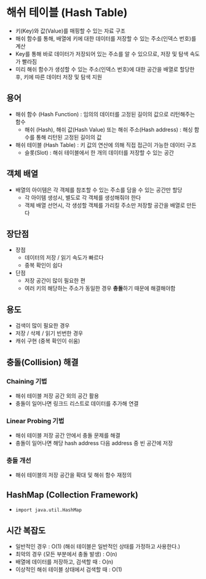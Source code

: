 # 해쉬 테이블 (Hash Table)
- 키(Key)와 값(Value)를 매핑할 수 있는 자료 구조
- 해쉬 함수를 통해, 배열에 키에 대한 데이터를 저장할 수 있는 주소(인덱스 번호)를 계산
- Key를 통해 바로 데이터가 저장되어 있는 주소를 알 수 있으므로, 저장 및 탐색 속도가 빨라짐
- 미리 해쉬 함수가 생성할 수 있는 주소(인덱스 번호)에 대한 공간을 배열로 할당한 후, 키에 따른 데이터 저장 및 탐색 지원

## 용어
- 해쉬 함수 (Hash Function) : 임의의 데이터를 고정된 길이의 값으로 리턴해주는 함수
  - 해쉬 (Hash), 해쉬 값(Hash Value) 또는 해쉬 주소(Hash address) : 해싱 함수를 통해 리턴된 고정된 길이의 값
- 해쉬 테이블 (Hash Table) : 키 값의 연산에 의해 직접 접근이 가능한 데이터 구조
  - 슬롯(Slot) : 해쉬 테이블에서 한 개의 데이터를 저장할 수 있는 공간

## 객체 배열
- 배열의 아이템은 각 객체를 참조할 수 있는 주소를 담을 수 있는 공간만 할당
  - 각 아이템 생성시, 별도로 각 객체를 생성해줘야 한다
  - 객체 배열 선언시, 각 생성할 객체를 가리킬 주소만 저장할 공간을 배열로 만든다

## 장단점
- 장점
  - 데이터의 저장 / 읽기 속도가 빠르다
  - 중복 확인이 쉽다
- 단점
  - 저장 공간이 많이 필요한 편
  - 여러 키의 해당하는 주소가 동일한 경우 **충돌**하기 때문에 해결해야함

## 용도
- 검색이 많이 필요한 경우
- 저장 / 삭제 / 읽기 빈번한 경우
- 캐쉬 구현 (중복 확인이 쉬움)

## 충돌(Collision) 해결
### Chaining 기법
  - 해쉬 테이블 저장 공간 외의 공간 활용
  - 충돌이 일어나면 링크드 리스트로 데이터를 추가해 연결
### Linear Probing 기법
  - 해쉬 테이블 저장 공간 안에서 충돌 문제를 해결
  - 충돌이 일어나면 해당 hash address 다음 address 중 빈 공간에 저장
### 충돌 개선
  - 해쉬 테이블의 저장 공간을 확대 및 해쉬 함수 재정의

## HashMap (Collection Framework)
  - `import java.util.HashMap`

## 시간 복잡도
  - 일반적인 경우 : O(1) (해쉬 테이블은 일반적인 상태를 가정하고 사용한다.)
  - 최악의 경우 (모든 부분에서 충돌 발생) : O(n)
  - 배열에 데이터를 저장하고, 검색할 때 : O(n)
  - 이상적인 해쉬 테이블 상태에서 검색할 때 : O(1)